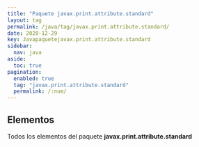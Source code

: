 ```yaml
---
title: "Paquete javax.print.attribute.standard"
layout: tag
permalink: /java/tag/javax.print.attribute.standard/
date: 2020-12-29
key: Javapaquetejavax.print.attribute.standard
sidebar: 
  nav: java
aside: 
  toc: true
pagination: 
  enabled: true
  tag: "javax.print.attribute.standard"
  permalink: /:num/
---
```


<h2>Elementos</h2>
Todos los elementos del paquete <strong>javax.print.attribute.standard</strong>
